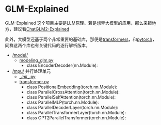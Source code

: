 # GLM-Explained
GLM-Explained
这个项目主要是LLM原理。若是想弄大模型的应用，那么来错地方，建议看[ChatGLM2-Explained](https://github.com/ArtificialZeng/ChatGLM2-6B-Explained)

此外，大模型还基于两个非常重要的基础库，那便是[transformers](https://github.com/ArtificialZeng/tranformers-expalined)，和[pytorch](https://github.com/ArtificialZeng/pytorch-explained)，同样这两个库也有关键代码的逐行解析版本。

* [/model/](./model/)
   * [modeling_glm.py](/model/modeling_glm.py)
     * class EncoderDecoder(nn.Module):
* [/mpu/](./mpu/) 并行处理单元
  * [\__init__.py](/mpu/__init__.py)
  * [transformer.py](/mpu/transformer.py)
    * class PositionalEmbedding(torch.nn.Module):
    * class ParallelCrossAttention(torch.nn.Module):
    * class ParallelSelfAttention(torch.nn.Module):
    * class ParallelMLP(torch.nn.Module):
    * class ParallelDecoderLayer(torch.nn.Module):
    * class ParallelTransformerLayer(torch.nn.Module):
    * class GPT2ParallelTransformer(torch.nn.Module):
   




